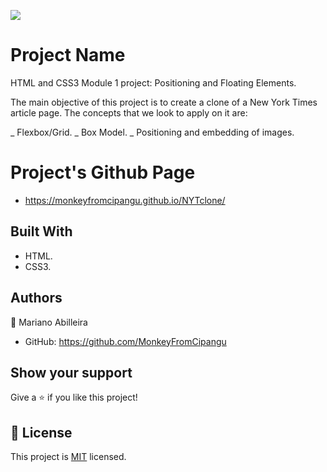 ![](https://img.shields.io/badge/Microverse-blueviolet)

# Project Name

HTML and CSS3 Module 1 project: Positioning and Floating Elements.

The main objective of this project is to create a clone of a New York Times article page. The concepts that we look to apply on it are:

_ Flexbox/Grid.
_ Box Model.
_ Positioning and embedding of images.

# Project's Github Page

- https://monkeyfromcipangu.github.io/NYTclone/

## Built With

- HTML.
- CSS3.

## Authors

👤 Mariano Abilleira

- GitHub: https://github.com/MonkeyFromCipangu

## Show your support

Give a ⭐️ if you like this project!

## 📝 License

This project is [MIT](lic.url) licensed.